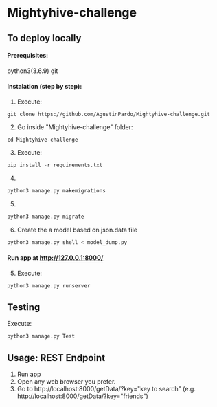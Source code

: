 # Mightyhive-challenge

## To deploy locally

#### Prerequisites:
python3(3.6.9)
git

#### Instalation (step by step):

1. Execute:
```
git clone https://github.com/AgustinPardo/Mightyhive-challenge.git
```

2. Go inside "Mightyhive-challenge" folder:
```
cd Mightyhive-challenge
```

3. Execute:
```python
pip install -r requirements.txt
```

4. 
```python
python3 manage.py makemigrations
```

5. 
```python
python3 manage.py migrate
```

6. Create the a model based on json.data file

```python
python3 manage.py shell < model_dump.py
```

#### Run app   at http://127.0.0.1:8000/

5. Execute:
```python
python3 manage.py runserver
```

## Testing
Execute:
```python
python3 manage.py Test
```

## Usage: REST Endpoint

1. Run app
2. Open any web browser you prefer.
3. Go to http://localhost:8000/getData/?key="key to search" (e.g. http://localhost:8000/getData/?key="friends")

